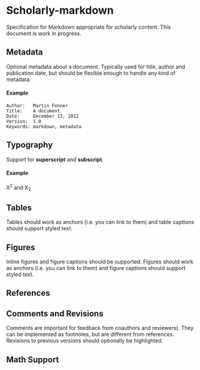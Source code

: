 Scholarly-markdown
==================

Specification for Markdown appropriate for scholarly content. This document is work in progress.

## Metadata

Optional metadata about a document. Typically used for title, author and publication date, but should be flexible enough to handle any kind of metadata.

#### Example

    Author:   Martin Fenner  
    Title:    A document  
    Date:     December 13, 2012  
    Version:  1.0  
    Keywords: markdown, metadata  

## Typography

Support for **superscript** and **subscript**.

#### Example

X<sup>2</sup> and X<sub>2</sub>

## Tables

Tables should work as anchors (i.e. you can link to them) and table captions should support styled text.

## Figures

Inline figures and figure captions should be supported. Figures should work as anchors (i.e. you can link to them) and figure captions should support styled text.

## References

## Comments and Revisions

Comments are important for feedback from coauthors and reviewers). They can be implemented as footnotes, but are different from references. Revisions to previous versions should optionally be highlighted.

## Math Support



